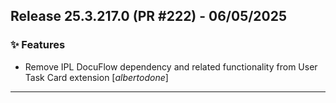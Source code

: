## Release 25.3.217.0 (PR #222) - 06/05/2025
### ✨ Features
  * Remove IPL DocuFlow dependency and related functionality from User Task Card extension [*albertodone*]

---

